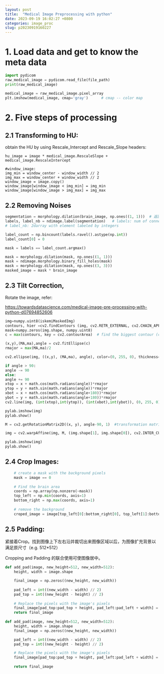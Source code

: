 ```yaml
---
layout: post
title:  "Medical Image Preprocessing with python"
date: 2023-09-19 16:02:27 +0800
categories: image_proc
slug: p20230919160227
---
```

# 1. Load data and get to know the meta data

```python
import pydicom
raw_medical_image = pydicom.read_file(file_path)
print(raw_medical_image)

medical_image = raw_medical_image.pixel_array
plt.imshow(medical_image, cmap='gray')      # cmap -- color map
```

# 2. Five steps of processing

## 2.1 Transforming to HU:

obtain the HU by using Rescale_Intercept and Rescale_Slope headers:

```
hu_image = image * medical_image.RescaleSlope + medical_image.RescaleIntercept

#window_image:
img_min = window_center - window_width // 2
img_max = window_center + window_width // 2
window_image = image.copy()
window_image[window_image < img_min] = img_min
window_image[window_image > img_max] = img_max
```

## 2.2 Removing Noises

```python
segmentation = morphology.dilation(brain_image, np.ones((1, 1)))  # 返回图像的灰度形态扩张, skimage
labels, label_nb = ndimage.label(segmentation)   # labels: num of connectivities
# label_nb: 2darray with element labeled by integers

label_count = np.bincount(labels.ravel().astype(np.int))
label_count[0] = 0

mask = labels == label_count.argmax()

mask = morphology.dilation(mask, np.ones((1, 1)))
mask = ndimage.morphology.binary_fill_holes(mask)
mask = morphology.dilation(mask, np.ones((3, 3)))
masked_image = mask * brain_image
```


## 2.3 Tilt Correction, 

Rotate the image, refer: 

https://towardsdatascience.com/medical-image-pre-processing-with-python-d07694852606


```python
img=numpy.uint8(iskemiMaskedImg)
contours, hier =cv2.findContours (img, cv2.RETR_EXTERNAL, cv2.CHAIN_APPROX_SIMPLE)
mask=numpy.zeros(img.shape, numpy.uint8)
c = max(contours, key = cv2.contourArea)  # find the biggest contour (c) by the area

(x,y),(MA,ma),angle = cv2.fitEllipse(c)
rmajor = max(MA,ma)/2

cv2.ellipse(img, ((x,y), (MA,ma), angle), color=(0, 255, 0), thickness=2) # check fit result

if angle > 90:
angle -= 90
else:
angle += 90
xtop = x + math.cos(math.radians(angle))*rmajor
ytop = y + math.sin(math.radians(angle))*rmajor
xbot = x + math.cos(math.radians(angle+180))*rmajor
ybot = y + math.sin(math.radians(angle+180))*rmajor
cv2.line(img, (int(xtop),int(ytop)), (int(xbot),int(ybot)), (0, 255, 0), 3)

pylab.imshow(img)
pylab.show()

M = cv2.getRotationMatrix2D((x, y), angle-90, 1)  #transformation matrix

img = cv2.warpAffine(img, M, (img.shape[1], img.shape[0]), cv2.INTER_CUBIC)

pylab.imshow(img)
pylab.show()

```

## 2.4 Crop Images:

```python
    # create a mask with the background pixels
    mask = image == 0
    
    # Find the brain area
    coords = np.array(np.nonzero(~mask))
    top_left = np.min(coords, axis=1)
    bottom_right = np.max(coords, axis=1)
    
    # remove the background
    croped_image = image[top_left[0]:bottom_right[0], top_left[1]:bottom_right[1]]
```

## 2.5 Padding:

 紧接着Crop。找到图像上下左右沿并裁切出来图像区域以后，为图像扩充背景以满足原尺寸（e.g. 512*512）

 Cropping and Padding 的联合使用可使图像居中。

```python
def add_pad(image, new_height=512, new_width=512):
    height, width = image.shape

    final_image = np.zeros((new_height, new_width))
    
    pad_left = int((new_width - width) // 2)
    pad_top = int((new_height - height) // 2)
    
    # Replace the pixels with the image's pixels
    final_image[pad_top:pad_top + height, pad_left:pad_left + width] = image
    return final_image
    
def add_pad(image, new_height=512, new_width=512):
    height, width = image.shape
    final_image = np.zeros((new_height, new_width))

    pad_left = int((new_width - width) // 2)
    pad_top = int((new_height - height) // 2)

    # Replace the pixels with the image's pixels 
    final_image[pad_top:pad_top + height, pad_left:pad_left + width] = image
    
    return final_image
```



